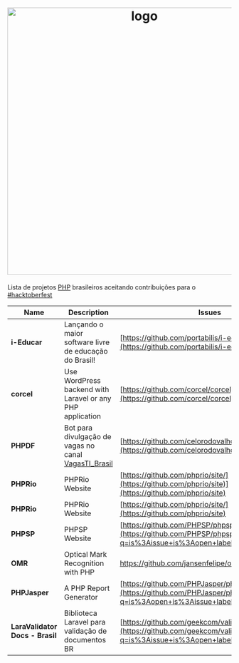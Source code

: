 <h1 align="center">
    <img width="600" src="https://i.imgur.com/OClSued.png" alt="logo"/>
</h1>

Lista de projetos [PHP](https://www.php.net) brasileiros aceitando contribuições para o [#hacktoberfest](https://hacktoberfest.digitalocean.com)  


Name | Description | Issues
--- | --- | --- 
**i-Educar** | Lançando o maior software livre de educação do Brasil! |[https://github.com/portabilis/i-educar](https://github.com/portabilis/i-educar)
**corcel** | Use WordPress backend with Laravel or any PHP application |[https://github.com/corcel/corcel](https://github.com/corcel/corcel)
**PHPDF** | Bot para divulgação de vagas no canal [VagasTI_Brasil](https://t.me/VagasBrasil_TI) |[https://github.com/celorodovalho/phpdfbot](https://github.com/celorodovalho/phpdfbot)
**PHPRio** | PHPRio Website |[https://github.com/phprio/site/](https://github.com/phprio/site)](https://github.com/phprio/site)
**PHPRio** | PHPRio Website |[https://github.com/phprio/site/](https://github.com/phprio/site)
**PHPSP** | PHPSP Website |[https://github.com/PHPSP/phpsp.org.br/](https://github.com/PHPSP/phpsp.org.br/issues?q=is%3Aissue+is%3Aopen+label%3Ahacktoberfest)
**OMR** | Optical Mark Recognition with PHP | https://github.com/jansenfelipe/omr/issues
**PHPJasper** | A PHP Report Generator | [https://github.com/PHPJasper/phpjasper/](https://github.com/PHPJasper/phpjasper/issues?q=is%3Aopen+is%3Aissue+label%3AHacktoberfest)
**LaraValidator Docs - Brasil** | Biblioteca Laravel para validação de documentos BR | [https://github.com/geekcom/validator-docs/](https://github.com/geekcom/validator-docs/issues?q=is%3Aissue+is%3Aopen+label%3AHacktoberfest)
